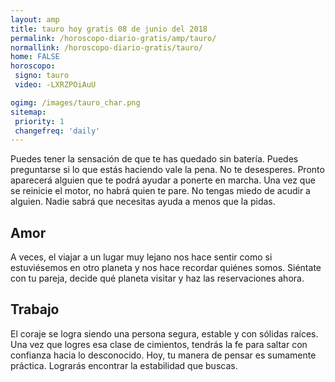 ```yaml
---
layout: amp
title: tauro hoy gratis 08 de junio del 2018 
permalink: /horoscopo-diario-gratis/amp/tauro/
normallink: /horoscopo-diario-gratis/tauro/
home: FALSE
horoscopo:
 signo: tauro
 video: -LXRZPOiAuU

ogimg: /images/tauro_char.png
sitemap:
 priority: 1
 changefreq: 'daily'
---
```



Puedes tener la sensación de que te has quedado sin batería. Puedes preguntarse si lo que estás haciendo vale la pena. No te desesperes. Pronto aparecerá alguien que te podrá ayudar a ponerte en marcha. Una vez que se reinicie el motor, no habrá quien te pare. No tengas miedo de acudir a alguien. Nadie sabrá que necesitas ayuda a menos que la pidas.

## Amor

A veces, el viajar a un lugar muy lejano nos hace sentir como si estuviésemos en otro planeta y nos hace recordar quiénes somos. Siéntate con tu pareja, decide qué planeta visitar y haz las reservaciones ahora.

## Trabajo

El coraje se logra siendo una persona segura, estable y con sólidas raíces. Una vez que logres esa clase de cimientos, tendrás la fe para saltar con confianza hacia lo desconocido. Hoy, tu manera de pensar es sumamente práctica. Lograrás encontrar la estabilidad que buscas.